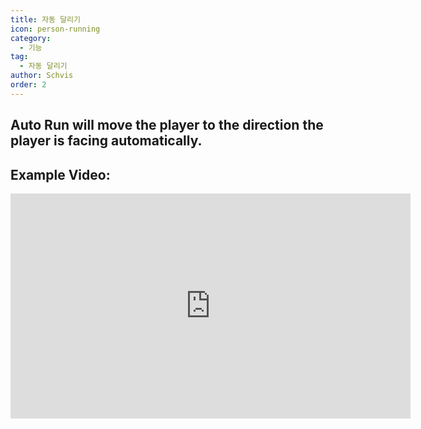```yaml
---
title: 자동 달리기
icon: person-running
category:
  - 기능
tag:
  - 자동 달리기
author: Schvis
order: 2
---
```


## Auto Run will move the player to the direction the player is facing automatically.

## Example Video:

<div class="iframe-container"><iframe width="640" height="360" src="https://www.youtube.com/embed/BLDhPBMs7Es?list=PL5eI1Tb64p56g27qfYk7VuFTz4FK6YrKa" title="Korepi - Auto Run" frameborder="0" allow="accelerometer; autoplay; clipboard-write; encrypted-media; gyroscope; picture-in-picture; web-share" allowfullscreen></iframe></div>

